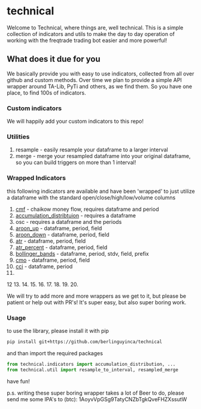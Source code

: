 # technical

Welcome to Technical, where things are, well technical. This is a simple collection of indicators and utils to make the day to day operation
of working with the freqtrade trading bot easier and more powerful!

## What does it due for you

We basically provide you with easy to use indicators, collected from all over github and custom methods. Over time we plan to provide a simple API wrapper
around TA-Lib, PyTi and others, as we find them. So you have one place, to find 100s of indicators.

### Custom indicators

We will happily add your custom indicators to this repo!

### Utilities

1. resample - easily resample your dataframe to a larger interval
2. merge - merge your resampled dataframe into your original dataframe, so you can build triggers on more than 1 interval!

### Wrapped Indicators

this following indicators are available and have been 'wrapped' to just utilize a dataframe with the standard
open/close/high/low/volume columns

1. [cmf](https://www.tradingview.com/wiki/Chaikin_Money_Flow_(CMF)) - chaikow money flow, requires dataframe and period
2. [accumulation_distribtuion](https://www.investopedia.com/terms/a/accumulationdistribution.asp) - requires a dataframe
3. osc - requires a dataframe and the periods
4. [aroon_up](https://www.investopedia.com/terms/a/aroon.asp) - dataframe, period, field
5. [aroon_down](https://www.investopedia.com/terms/a/aroon.asp) - dataframe, period, field
6. [atr](https://www.investopedia.com/terms/a/atr.asp) - dataframe, period, field
7. [atr_percent](https://www.investopedia.com/terms/a/atr.asp) - dataframe, period, field
8. [bollinger_bands](https://www.investopedia.com/terms/b/bollingerbands.asp) - dataframe, period, stdv, field, prefix
9. [cmo](https://www.investopedia.com/terms/c/chandemomentumoscillator.asp) - dataframe, period, field
10. [cci](https://www.investopedia.com/terms/c/commoditychannelindex.asp) - dataframe, period
11.
12
13.
14.
15.
16.
17.
18.
19.
20.

We will try to add more and more wrappers as we get to it, but please be patient or help out with PR's! It's super easy, but
also super boring work.


### Usage

to use the library, please install it with pip

```bash
pip install git+https://github.com/berlinguyinca/technical
```

and than import the required packages

```python
from technical.indicators import accumulation_distribution, ...
from technical.util import resample_to_interval, resampled_merge
```

have fun!


p.s. writing these super boring wrapper takes a lot of Beer to do, please send me some IPA's to (btc): 1AoyvVpGSg9TatyCNZbTgkQveFHZXssutW

